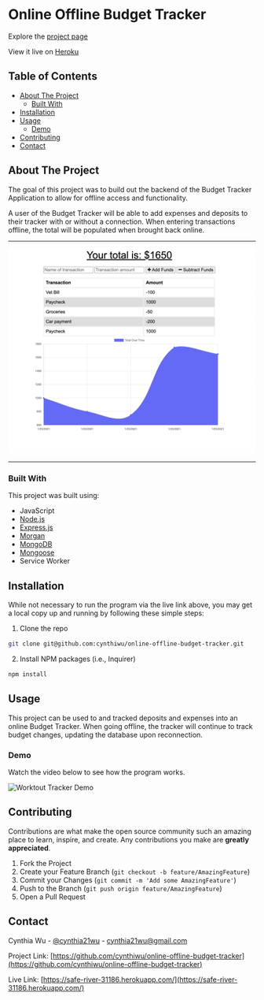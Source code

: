 # Online Offline Budget Tracker

Explore the [project page](https://github.com/cynthiwu/online-offline-budget-tracker)

View it live on [Heroku](https://safe-river-31186.herokuapp.com/)

## Table of Contents
- [About The Project](#about-the-project)
    - [Built With](#built-with)
- [Installation](#installation)
- [Usage](#usage)
  - [Demo](#demo)
- [Contributing](#contributing)
- [Contact](#contact)


## About The Project

The goal of this project was to build out the backend of the Budget Tracker Application to allow for offline access and functionality. 

A user of the Budget Tracker will be able to add expenses and deposits to their tracker with or without a connection. When entering transactions offline, the total will be populated when brought back online.

<hr>

![Main Snapshot](./public/images/tracker.png)

<hr>

### Built With

This project was built using:

* JavaScript
* [Node.js](https://nodejs.org/api/fs.html)
* [Express.js](https://expressjs.com/)
* [Morgan](https://www.npmjs.com/package/morgan)
* [MongoDB](https://www.mongodb.com/)
* [Mongoose](https://mongoosejs.com/)
* Service Worker



## Installation

While not necessary to run the program via the live link above, you may get a local copy up and running by following these simple steps:

1. Clone the repo
```sh
git clone git@github.com:cynthiwu/online-offline-budget-tracker.git 
```

2. Install NPM packages (i.e., Inquirer)
```sh
npm install
```

## Usage

This project can be used to and tracked deposits and expenses into an online Budget Tracker. When going offline, the tracker will continue to track budget changes, updating the database upon reconnection.

### Demo

Watch the video below to see how the program works.

![Worktout Tracker Demo](./public/images/budgettracker.gif)

## Contributing

Contributions are what make the open source community such an amazing place to  learn, inspire, and create. Any contributions you make are **greatly appreciated**.

1. Fork the Project
2. Create your Feature Branch (`git checkout -b feature/AmazingFeature`)
3. Commit your Changes (`git commit -m 'Add some AmazingFeature'`)
4. Push to the Branch (`git push origin feature/AmazingFeature`)
5. Open a Pull Request

## Contact

Cynthia Wu - [@cynthia21wu](https://twitter.com/cynthia21wu) - cynthia21wu@gmail.com

Project Link: [https://github.com/cynthiwu/online-offline-budget-tracker](https://github.com/cynthiwu/online-offline-budget-tracker)

Live Link: [https://safe-river-31186.herokuapp.com/](https://safe-river-31186.herokuapp.com/)
